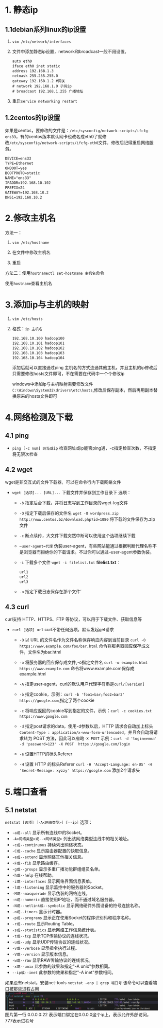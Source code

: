 # 1. 静态ip

## 1.1debian系列linux的ip设置

1. `vim /etc/network/interfaces`

2. 文件中添加静态ip设置，network和broadcast一般不用设置。

    ```properties
    auto eth0
    iface eth0 inet static
    address 192.168.1.3
    netmask 255.255.255.0 
    gateway 192.168.1.2 #网关
    # network 192.168.1.0 子网ip
    # broadcast 192.168.1.255 广播地址
    ```

3. 重启`service networking restart`

## 1.2centos的ip设置

如果是centos，要修改的文件是：`/etc/sysconfig/network-scripts/ifcfg-ens33`，有的centos版本默认网卡也改名成eth0了就修改`/etc/sysconfig/network-scripts/ifcfg-eth0`文件，修改后记得重启网络服务。

```properties
DEVICE=ens33
TYPE=Ethernet
ONBOOT=yes
BOOTPROTO=static
NAME="ens33"
IPADDR=192.168.10.102
PREFIX=24
GATEWAY=192.168.10.2
DNS1=192.168.10.2
```

# 2.修改主机名

方法一：

1. `vim /etc/hostname`

2. 在文件中修改主机名
3. 重启

方法二：使用`hostnamectl set-hostname 主机名`命令

使用`hostname`查看主机名

# 3.添加ip与主机的映射

1. `vim /etc/hosts`

2. 格式：`ip 主机名`

    ```
    192.168.10.100 hadoop100
    192.168.10.101 hadoop101
    192.168.10.102 hadoop102
    192.168.10.103 hadoop103
    192.168.10.104 hadoop104
    ```

    添加后就可以直接通过ping 主机名的方式连通其他主机，并且主机的ip修改后只需要修改hosts文件即可，不在需要在代码中一个个修改ip
    
    windows中添加ip与主机映射需要修改文件`C:\Windows\System32\drivers\etc\hosts`,修改后保存副本，然后再用副本替换原来的hosts文件即可

# 4.网络检测及下载
## 4.1 ping

- `ping [-c num] 网址或ip` 检查网址或ip能否ping通，-c指定检查次数，不指定将无限次检查

## 4.2 wget

wget是非交互式的文件下载器，可以在命令行内下载网络文件
- `wget [选项]... [URL]...` 下载文件并保存到工作目录下
选项：
  - `-b` 指定后台下载，并将日志写到工作目录的wget-log文件

  - `-O` 指定下载后保存的文件名 
  `wget -O wordpress.zip http://www.centos.bz/download.php?id=1080`
  将下载的文件保存为.zip文件
  - `-c` 断点续传，大文件下载突然中断可以使用这个选项继续下载    
  - `–user-agent=代理` 伪装user-agent，有些网站能通过根据判断代理名称不是浏览器而拒绝你的下载请求。不过你可以通过–user-agent参数伪装。 
  - `-i` 下载多个文件
  `wget -i filelist.txt` 
  **filelist.txt**：
    
    ```
    url1
    url2
    url3
    ```
  - `-o` 指定下载日志保存在那个文件’

## 4.3 curl
curl支持 HTTP、HTTPS、FTP 等协议，可以用于下载文件、获取信息等
- `curl [选项] url` curl不带任何选项，默认发起get请求
  - `-O` 以 URL 的文件名作为文件名称保存响应内容到当前目录
  `curl -O https://www.example.com/foo/bar.html` 命令将服务器回应保存成文件，文件名为bar.html

  - `-o` 将服务器的回应保存成文件,-o指定文件名
  `curl -o example.html https://www.example.com` 命令将www.example.com保存成example.html
  - `-A` 指定user-agent，curl的默认用户代理字符串是`curl/[version]`
  - `-b` 指定cookie，示例：`curl -b 'foo1=bar;foo2=bar2' https://google.com`,指定了两个cookie

  - `-c` 将响应返回的cookie写到指定的文件，示例：`curl -c cookies.txt https://www.google.com`

  - `-d` 指定post请求的data，使用-d参数以后，HTTP 请求会自动加上标头`Content-Type : application/x-www-form-urlencoded`。并且会自动将请求转为 POST 方法，因此可以省略`-X POST`
  示例：`curl -d 'login=emma' -d 'password=123' -X POST  https://google.com/login`
  
  - `-e` 设置HTTP的标头Referer
  - `-H` 设置 HTTP 的标头Referer
  `curl -H 'Accept-Language: en-US' -H 'Secret-Message: xyzzy' https://google.com` 添加2个请求头

# 5.端口查看
## 5.1 netstat

`netstat [选项] [-A<网络类型>] [--ip]`
选项：
- `-a或--all` 显示所有连线中的Socket。
- `-A<网络类型>或--<网络类型>` 列出该网络类型连线中的相关地址。
- `-c或--continuous` 持续列出网络状态。
- `-C或--cache` 显示路由器配置的快取信息。
- `-e或--extend` 显示网络其他相关信息。
- `-F或--fib` 显示路由缓存。
- `-g或--groups` 显示多重广播功能群组组员名单。
- `-h或--help` 在线帮助。
- `-i或--interfaces` 显示网络界面信息表单。
- `-l或--listening` 显示监控中的服务器的Socket。
- `-M或--masquerade` 显示伪装的网络连线。
- `-n或--numeric` 直接使用IP地址，而不通过域名服务器。
- `-N或--netlink或--symbolic` 显示网络硬件外围设备的符号连接名称。
- `-o或--timers` 显示计时器。
- `-p或--programs` 显示正在使用Socket的程序识别码和程序名称。
- `-r或--route` 显示Routing Table。
- `-s或--statistics` 显示网络工作信息统计表。
- `-t或--tcp` 显示TCP传输协议的连线状况。
- `-u或--udp` 显示UDP传输协议的连线状况。
- `-v或--verbose` 显示指令执行过程。
- `-V或--version` 显示版本信息。
- `-w或--raw` 显示RAW传输协议的连线状况。
- `-x或--unix` 此参数的效果和指定"-A unix"参数相同。
- `--ip或--inet` 此参数的效果和指定"-A inet"参数相同。

如果没有netstat，安装net-tools
`netstat -anp | grep 端口号` 该命令可以查看端口被那些进程占用
![图 1](images/1680612243402.png)
图片第一行 0.0.0.0:22 表示端口绑定在0.0.0.0这个ip上，表示允许外部访问，777表示进程号

